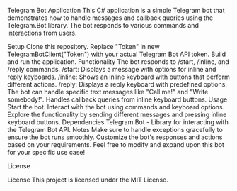 Telegram Bot Application
This C# application is a simple Telegram bot that demonstrates how to handle messages and callback queries using the Telegram.Bot library. The bot responds to various commands and interactions from users.

Setup
Clone this repository.
Replace "Token" in new TelegramBotClient("Token") with your actual Telegram Bot API token.
Build and run the application.
Functionality
The bot responds to /start, /inline, and /reply commands.
/start: Displays a message with options for inline and reply keyboards.
/inline: Shows an inline keyboard with buttons that perform different actions.
/reply: Displays a reply keyboard with predefined options.
The bot can handle specific text messages like "Call me!" and "Write somebody!".
Handles callback queries from inline keyboard buttons.
Usage
Start the bot.
Interact with the bot using commands and keyboard options.
Explore the functionality by sending different messages and pressing inline keyboard buttons.
Dependencies
Telegram.Bot - Library for interacting with the Telegram Bot API.
Notes
Make sure to handle exceptions gracefully to ensure the bot runs smoothly.
Customize the bot's responses and actions based on your requirements.
Feel free to modify and expand upon this bot for your specific use case!

License

License This project is licensed under the MIT License.
